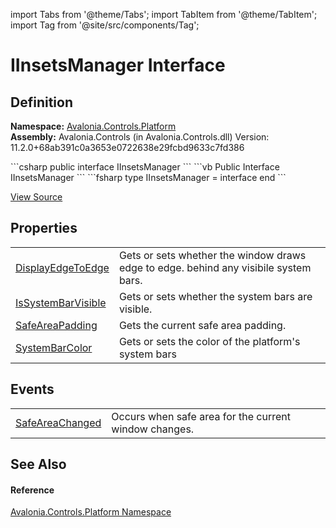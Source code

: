 import Tabs from '@theme/Tabs'; 
import TabItem from '@theme/TabItem'; 
import Tag from '@site/src/components/Tag'; 

# IInsetsManager Interface




## Definition
**Namespace:** <a href="N_Avalonia_Controls_Platform">Avalonia.Controls.Platform</a>  
**Assembly:** Avalonia.Controls (in Avalonia.Controls.dll) Version: 11.2.0+68ab391c0a3653e0722638e29fcbd9633c7fd386

<Tabs groupId="api-code-preview">
<TabItem value="csharp" label="C#">
```csharp
public interface IInsetsManager
```
</TabItem>
<TabItem value="vb" label="VB">
```vb
Public Interface IInsetsManager
```
</TabItem>
<TabItem value="fsharp" label="F#">
```fsharp
type IInsetsManager = interface end
```
</TabItem>
</Tabs>



<a href="https://github.com/AvaloniaUI/Avalonia/tree/master/srcAvalonia.Controls/Platform/IInsetsManager.cs" title="View the source code">View Source</a>



## Properties
<table>
<tr>
<td><a href="P_Avalonia_Controls_Platform_IInsetsManager_DisplayEdgeToEdge">DisplayEdgeToEdge</a></td>
<td>Gets or sets whether the window draws edge to edge. behind any visibile system bars.</td>
</tr>
<tr>
<td><a href="P_Avalonia_Controls_Platform_IInsetsManager_IsSystemBarVisible">IsSystemBarVisible</a></td>
<td>Gets or sets whether the system bars are visible.</td>
</tr>
<tr>
<td><a href="P_Avalonia_Controls_Platform_IInsetsManager_SafeAreaPadding">SafeAreaPadding</a></td>
<td>Gets the current safe area padding.</td>
</tr>
<tr>
<td><a href="P_Avalonia_Controls_Platform_IInsetsManager_SystemBarColor">SystemBarColor</a></td>
<td>Gets or sets the color of the platform's system bars</td>
</tr>
</table>

## Events
<table>
<tr>
<td><a href="E_Avalonia_Controls_Platform_IInsetsManager_SafeAreaChanged">SafeAreaChanged</a></td>
<td>Occurs when safe area for the current window changes.</td>
</tr>
</table>

## See Also


#### Reference
<a href="N_Avalonia_Controls_Platform">Avalonia.Controls.Platform Namespace</a>  
